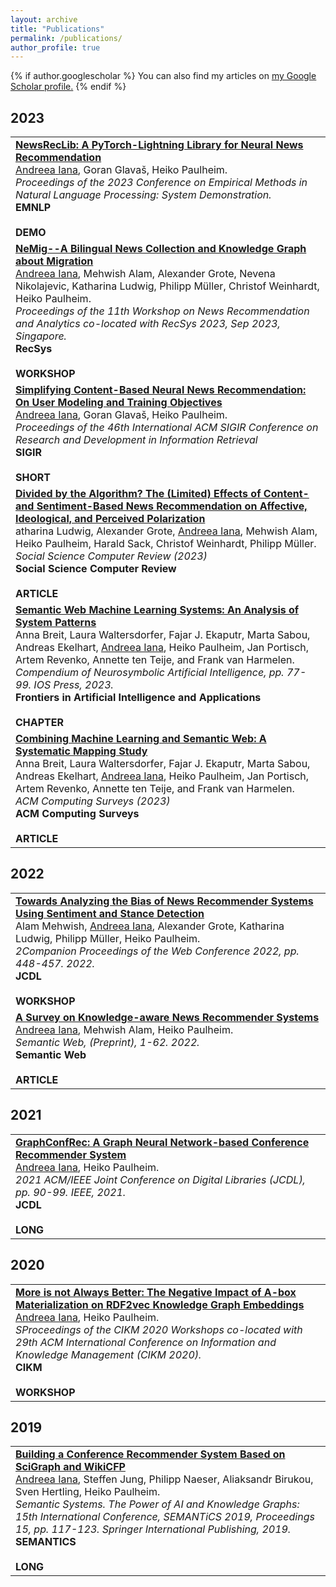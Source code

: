 ```yaml
---
layout: archive
title: "Publications"
permalink: /publications/
author_profile: true
---
```


{% if author.googlescholar %}
  You can also find my articles on <u><a href="{{author.googlescholar}}">my Google Scholar profile</a>.</u>
{% endif %}

<!-- {% include base_path %}

{% for post in site.publications reversed %}
  {% include archive-single.html %}
{% endfor %} -->

## 2023

<table>
    <tr> 
        <td><a href="https://arxiv.org/pdf/2310.01146.pdf/"><b>NewsRecLib: A PyTorch-Lightning Library for Neural News Recommendation</b></a><br>
        <u>Andreea Iana</u>, Goran Glavaš, Heiko Paulheim.<br>
        <i>Proceedings of the 2023 Conference on Empirical Methods in Natural Language Processing: System Demonstration.</i><br>
        <div class="conf_button"><b>EMNLP</b></div>&nbsp;<div class="paper_button"><b>DEMO</b></div>
        </td>
    </tr>
    <tr> 
        <td><a href="https://telecom-paris.hal.science/hal-04197081v1/file/2309.00550.pdf/"><b>NeMig--A Bilingual News Collection and Knowledge Graph about Migration</b></a><br>
        <u>Andreea Iana</u>, Mehwish Alam, Alexander Grote, Nevena Nikolajevic, Katharina Ludwig, Philipp Müller, Christof Weinhardt, Heiko Paulheim.<br>
        <i>Proceedings of the 11th Workshop on News Recommendation and Analytics co-located with RecSys 2023, Sep 2023, Singapore.</i><br>
        <div class="conf_button"><b>RecSys</b></div>&nbsp;<div class="paper_button"><b>WORKSHOP</b></div>
        </td>
    </tr>
    <tr> 
        <td><a href="https://dl.acm.org/doi/pdf/10.1145/3539618.3592062/"><b>Simplifying Content-Based Neural News Recommendation: On User Modeling and Training Objectives</b></a><br>
        <u>Andreea Iana</u>, Goran Glavaš, Heiko Paulheim.<br>
        <i>Proceedings of the 46th International ACM SIGIR Conference on Research and Development in Information Retrieval</i><br>
        <div class="conf_button"><b>SIGIR</b></div>&nbsp;<div class="paper_button"><b>SHORT</b></div>
        </td>
    </tr>
    <tr> 
        <td><a href="https://journals.sagepub.com/doi/pdf/10.1177/08944393221149290/"><b>Divided by the Algorithm? The (Limited) Effects of Content-and Sentiment-Based News Recommendation on Affective, Ideological, and Perceived Polarization</b></a><br>
        atharina Ludwig, Alexander Grote, <u>Andreea Iana</u>, Mehwish Alam, Heiko Paulheim, Harald Sack, Christof Weinhardt, Philipp Müller.<br>
        <i>Social Science Computer Review (2023)</i><br>
        <div class="article_button"><b>Social Science Computer Review</b></div>&nbsp;<div class="paper_button"><b>ARTICLE</b></div>
        </td>
    </tr>
    <tr> 
        <td><a href="https://ebooks.iospress.nl/volumearticle/63713/"><b>Semantic Web Machine Learning Systems: An Analysis of System Patterns</b></a><br>
        Anna Breit, Laura Waltersdorfer, Fajar J. Ekaputr, Marta Sabou, Andreas Ekelhart, <u>Andreea Iana</u>, Heiko Paulheim, Jan Portisch, Artem Revenko, Annette ten Teije, and Frank van Harmelen.<br>
        <i>Compendium of Neurosymbolic Artificial Intelligence, pp. 77-99. IOS Press, 2023.</i><br>
        <div class="book_button"><b>Frontiers in Artificial Intelligence and Applications</b></div>&nbsp;<div class="paper_button"><b>CHAPTER</b></div>
        </td>
    </tr>
    <tr> 
        <td><a href="https://dl.acm.org/doi/pdf/10.1145/3586163/"><b>Combining Machine Learning and Semantic Web: A Systematic Mapping Study</b></a><br>
        Anna Breit, Laura Waltersdorfer, Fajar J. Ekaputr, Marta Sabou, Andreas Ekelhart, <u>Andreea Iana</u>, Heiko Paulheim, Jan Portisch, Artem Revenko, Annette ten Teije, and Frank van Harmelen.<br>
        <i>ACM Computing Surveys (2023)</i><br>
        <div class="article_button"><b>ACM Computing Surveys</b></div>&nbsp;<div class="paper_button"><b>ARTICLE</b></div>
        </td>
    </tr>
</table>

## 2022

<table>
    <tr> 
        <td><a href="https://dl.acm.org/doi/pdf/10.1145/3487553.3524674/"><b>Towards Analyzing the Bias of News Recommender Systems Using Sentiment and Stance Detection</b></a><br>
        Alam Mehwish, <u>Andreea Iana</u>, Alexander Grote, Katharina Ludwig, Philipp Müller, Heiko Paulheim.<br>
        <i>2Companion Proceedings of the Web Conference 2022, pp. 448-457. 2022.</i><br>
        <div class="conf_button"><b>JCDL</b></div>&nbsp;<div class="paper_button"><b>WORKSHOP</b></div>
        </td>
    </tr>
    <tr> 
        <td><a href="https://content.iospress.com/articles/semantic-web/sw222991/"><b>A Survey on Knowledge-aware News Recommender Systems</b></a><br>
        <u>Andreea Iana</u>, Mehwish Alam, Heiko Paulheim.<br>
        <i>Semantic Web, (Preprint), 1-62. 2022.</i><br>
        <div class="article_button"><b>Semantic Web</b></div>&nbsp;<div class="paper_button"><b>ARTICLE</b></div>
        </td>
    </tr>
</table>

## 2021

<table>
    <tr> 
        <td><a href="https://ieeexplore.ieee.org/abstract/document/9651888/"><b>GraphConfRec: A Graph Neural Network-based Conference Recommender System</b></a><br>
        <u>Andreea Iana</u>, Heiko Paulheim.<br>
        <i>2021 ACM/IEEE Joint Conference on Digital Libraries (JCDL), pp. 90-99. IEEE, 2021.</i><br>
        <div class="conf_button"><b>JCDL</b></div>&nbsp;<div class="paper_button"><b>LONG</b></div>
        </td>
    </tr>
</table>

## 2020

<table>
    <tr> 
        <td><a href="https://ceur-ws.org/Vol-2699/paper05.pdf/"><b>More is not Always Better: The Negative Impact of A-box Materialization on RDF2vec Knowledge Graph Embeddings</b></a><br>
        <u>Andreea Iana</u>, Heiko Paulheim.<br>
        <i>SProceedings of the CIKM 2020 Workshops co-located with 29th ACM International Conference on Information and Knowledge Management (CIKM 2020).</i><br>
        <div class="conf_button"><b>CIKM</b></div>&nbsp;<div class="paper_button"><b>WORKSHOP</b></div>
        </td>
    </tr>
</table>

## 2019

<table>
    <tr> 
        <td><a href="https://link.springer.com/chapter/10.1007/978-3-030-33220-4_9/"><b>Building a Conference Recommender System Based on SciGraph and WikiCFP</b></a><br>
        <u>Andreea Iana</u>, Steffen Jung, Philipp Naeser, Aliaksandr Birukou, Sven Hertling, Heiko Paulheim.<br>
        <i>Semantic Systems. The Power of AI and Knowledge Graphs: 15th International Conference, SEMANTiCS 2019, Proceedings 15, pp. 117-123. Springer International Publishing, 2019.</i><br>
        <div class="conf_button"><b>SEMANTICS</b></div>&nbsp;<div class="paper_button"><b>LONG</b></div>
        </td>
    </tr>
</table>






